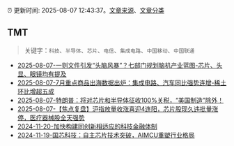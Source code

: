 :alarm_clock: 更新时间: 2025-08-07 12:43:37。[文章来源](/README.md)、[文章分类](/TAGS.md)

## TMT


> 关键字：`科技`、`半导体`、`芯片`、`电信`、`集成电路`、`中国移动`、`中国联通`



- [2025-08-07-一则文件引发“头脑风暴”？七部门规划脑机产业蓝图-芯片、头显、眼镜均有提及](https://www.cls.cn/detail/2108871) 
- [2025-08-07-7月重点商品出海数据出炉：集成电路、汽车同比强势连增-稀土环比增超五成](https://www.cls.cn/detail/2108562) 
- [2025-08-07-特朗普：将对芯片和半导体征收100%关税，“美国制造”除外！](https://www.cls.cn/detail/2108278) 
- [2025-08-07-【焦点复盘】沪指放量收涨喜迎4连阳，芯片股现久违批量涨停，医疗器械股全天强势](https://www.cls.cn/detail/2109018) 
- [2024-11-20-加快构建同创新相适应的科技金融体制](https://xueqiu.com/9193403816/313561745) 
- [2024-11-19-国芯科技：自主芯片技术突破，AIMCU重塑行业格局](https://xueqiu.com/8151841495/313402043) 
